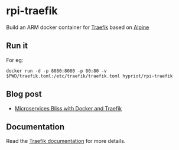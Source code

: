 # rpi-traefik

Build an ARM docker container for [Traefik](https://traefik.io/) based on [Alpine](http://alpinelinux.org/)

## Run it

For eg:

```
docker run -d -p 8080:8080 -p 80:80 -v $PWD/traefik.toml:/etc/traefik/traefik.toml hypriot/rpi-traefik
``` 

## Blog post

* [Microservices Bliss with Docker and Traefik](http://blog.hypriot.com/post/microservices-bliss-with-docker-and-traefik/)

## Documentation

Read the [Traefik documentation](https://docs.traefik.io/) for more details.
